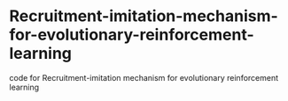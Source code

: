 # Recruitment-imitation-mechanism-for-evolutionary-reinforcement-learning
code for Recruitment-imitation mechanism for evolutionary reinforcement learning
